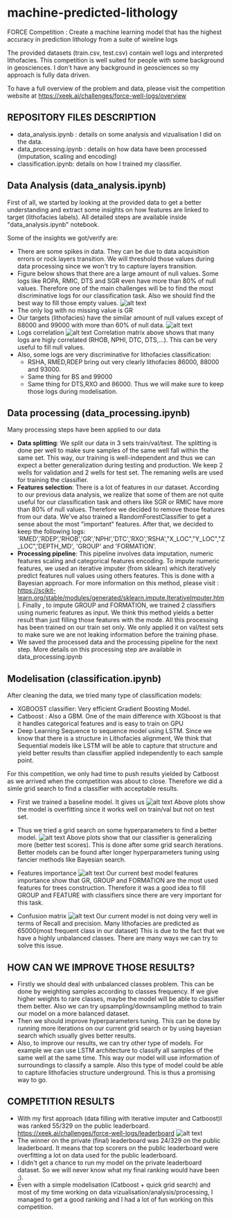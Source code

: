 # machine-predicted-lithology
FORCE Competition :  Create a machine learning model that has the highest accuracy in prediction lithology from a suite of wireline logs

The provided datasets (train.csv, test.csv) contain well logs and interpreted lithofacies.
This competition is well suited for people with some background in geosciences. I don't have any background in geosciences so my approach is fully data driven.

To have a full overview of the problem and data, please visit the competition website at https://xeek.ai/challenges/force-well-logs/overview

## REPOSITORY FILES DESCRIPTION
 * data_analysis.ipynb : details on some analysis and vizualisation I did on the data.
 * data_processing.ipynb : details on how data have been processed (imputation, scaling and encoding)
 * classification.ipynb: details on how I trained my classifier.

## Data Analysis (data_analysis.ipynb)
First of all, we started by looking at the provided data to get a better understanding and extract some insights on how features are linked to target (lithofacies labels). All detailed steps are available inside "data_analysis.ipynb" notebook.

Some of the insights we got/verify are:

* There are some spikes in data. They can be due to data acquisition errors or rock layers transition. We will threshold those values during data processing since we won't try to capture layers transition.
* Figure below shows that there are a large amount of null values. Some logs like ROPA, RMIC, DTS and SGR even have more than 80% of null values. Therefore one of the main challenges will be to find the most discriminative logs for our classification task. Also we should find the best way to fill those empty values.
![alt text](images/null_values_per_log.png)
* The only log with no missing value is GR
*  Our targets (lithofacies) have the similar amount of null values except of 88000 and 99000 with more than 60% of null data.
![alt text](images/null_values_per_target.png)
* Logs correlation
![alt text](images/logs_correlation.png)
Correlation matrix above shows that many logs are higly correlated (RHOB, NPHI, DTC, DTS,...). This can be very useful to fill null values.
* Also, some logs are very discriminative for lithofacies classification:
    * RSHA, RMED,RDEP bring out very clearly lithofacies 86000, 88000 and 93000. 
    * Same thing for BS and 99000 
    * Same thing for DTS,RXO and 86000. Thus we will make sure to keep those logs during modelisation.

## Data processing (data_processing.ipynb)
Many processing steps have been applied to our data
* **Data splitting**: We split our data in 3 sets train/val/test. The splitting is done per well to make sure samples of the same well fall within the same set. This way, our training is well-independent and thus we can expect a better generalization during testing and production. We keep 2 wells for validation and 2 wells for test set. The remaning wells are used for training the classifier.
* **Features selection**: There is a lot of features in our dataset. According to our previous data analysis, we realize that some of them are not quite useful for our classification task and others like SGR or RMIC have more than 80% of null values. Therefore we decided to remove those features from our data. We've also trained a RandomForestClassifier to get a sense about the most "important" features. After that, we decided to keep the following logs: 'RMED','RDEP','RHOB','GR','NPHI','DTC','RXO','RSHA',"X_LOC","Y_LOC","Z_LOC",'DEPTH_MD', 'GROUP' and 'FORMATION'.
* **Processing pipeline**: This pipeline involves data imputation, numeric features scaling and categorical features encoding.  To impute numeric features, we used an iterative imputer (from sklearn) which iteratively predict features null values using others features. This is done with a Bayesian approach. For more information on this method, please visit : https://scikit-learn.org/stable/modules/generated/sklearn.impute.IterativeImputer.html.
Finally , to impute GROUP and FORMATION, we trained 2 classifiers using numeric features as input. We think this method yields a better result than just filling those features with the mode. All this processing has been trained on our train set only. We only applied it on val/test sets to make sure we are not leaking information before the training phase.
* We saved the processed data and the processing pipeline for the next step. More details on this processing step are available in data_processing.ipynb 

## Modelisation (classification.ipynb)
After cleaning the data, we tried many type of classification models:
- XGBOOST classifier: Very efficient Gradient Boosting Model. 
- Catboost : Also a GBM. One of the main difference with XGboost is that it handles categorical features and is easy to train on GPU
- Deep Learning Sequence to sequence model using LSTM. Since we know that there is a structure in  Lithofacies alignment, We think that Sequential models like LSTM will be able to capture that structure and yield better results than classifier applied independently to each sample point.

For this competition, we only had time to push results yielded by Catboost as we arrived when the competition was about to close. Therefore we did a simle grid search to find a classifier with acceptable results.

- First we trained a baseline model. It gives us 
![alt text](images/baseline_metrics.png)
Above plots show the model is overfitting since it works well on train/val but not on test set.

- Thus we tried a grid search on some hyperparameters to find a better model. 
![alt text](images/gs_metrics.png)
Above plots show that our classifier is generalizing more (better test scores). This is done after some grid search iterations. Better models can be found after longer hyperparameters tuning using fancier methods like Bayesian search.

- Features importance
![alt text](images/features_importance.png)
Our current best model features importance show that GR, GROUP and FORMATION are the most used features for trees construction. Therefore it was a good idea to fill GROUP and FEATURE with classifiers since there are very important for this task.

- Confusion matrix
![alt text](images/confusion_matrix.png)
Our current model is not doing very well in terms of Recall and precision. Many lithofacies are predicted as 65000(most frequent class in our dataset) This is due to the fact that we have a highly unbalanced classes. There are many ways we can try to solve this issue.


## HOW CAN WE IMPROVE THOSE RESULTS?
- Firstly we should deal with unbalanced classes problem. This can be done by weighting samples according to classes frequency. If we give higher weights to rare classes, maybe the model will be able to classifier them better. Also we can try upsampling/downsampling method to train our model on a more balanced dataset.
- Then we should improve hyperparameters tuning. This can be done by running more iterations on our current grid search or by using bayesian search which usually gives better results.
- Also, to improve our results, we can try other type of models. For example we can use LSTM architecture to classify all samples of the same well at the same time. This way our model will use information of surroundings to classify a sample. Also this type of model could be able to capture lithofacies structure underground. This is thus a promising way to go.

## COMPETITION RESULTS
- With my first approach (data filling with iterative imputer and Catboost)I was ranked  55/329 on the public leaderboard. 
https://xeek.ai/challenges/force-well-logs/leaderboard
![alt text](images/rank.PNG)
- The winner on the private (final) leaderboard was 24/329 on the public leaderboard. It means that top scorers on the public leaderboard were overfitting a lot on data used for the public leaderboard.
- I didn't get a chance to run my model on the private leaderboard dataset. So we will never know what my final ranking would have been ;). 
- Even with a simple modelisation (Catboost + quick grid search) and most of my time working on data vizualisation/analysis/processing, I managed to get a good ranking and I had a lot of fun working on this competition.
